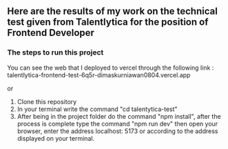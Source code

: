 ## Here are the results of my work on the technical test given from Talentlytica for the position of Frontend Developer

### The steps to run this project

You can see the web that I deployed to vercel through the following link  : talentlytica-frontend-test-6q5r-dimaskurniawan0804.vercel.app

or 

1. Clone this repository
2. In your terminal write the command "cd talentytica-test"
3. After being in the project folder do the command "npm install", after the process is complete type the command "npm run dev" then open your browser, enter the address localhost: 5173 or according to the address displayed on your terminal.
